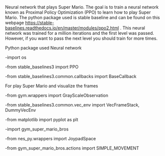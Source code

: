 Neural network that plays Super Mario. The goal is to train a neural network known as Proximal Policy Optimization (PPO) to learn how to play Super Mario. The python package used is stable baseline and can be found on this webpage https://stable-baselines.readthedocs.io/en/master/modules/ppo2.html . This neural network was trained for a million iterations and the first level was passed. However, if you want to pass the next level you should train for more times. 

Python package used
Neural network 

-import os

-from stable_baselines3 import PPO

-from stable_baselines3.common.callbacks import BaseCallback

For play Super Mario and visualize the frames

-from gym.wrappers import GrayScaleObservation

-from stable_baselines3.common.vec_env import VecFrameStack, DummyVecEnv

-from matplotlib import pyplot as plt

-import gym_super_mario_bros

-from nes_py.wrappers import JoypadSpace

-from gym_super_mario_bros.actions import SIMPLE_MOVEMENT
